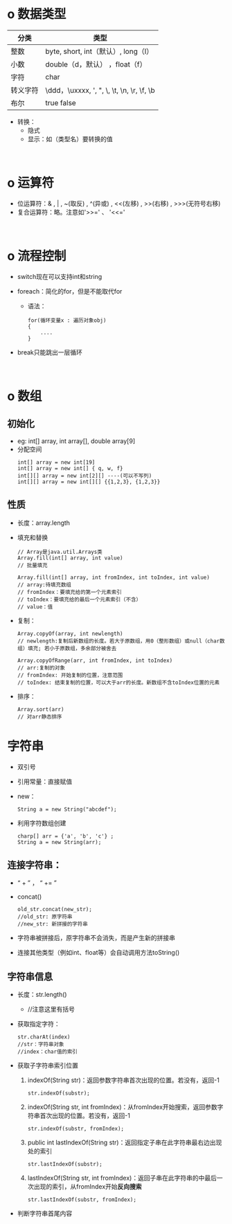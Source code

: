 # o 数据类型
| 分类 | 类型 |
| ---- | ---- |
| 整数 | byte, short, int（默认）, long（l） |
| 小数| double（d，默认） ，float（f） |、
|字符 | char |
| 转义字符 | \ddd，\uxxxx, \', \", \\, \t, \n, \r, \f, \b |
| 布尔 | true false |

- 转换：
  - 隐式
  - 显示：如（类型名）要转换的值

<br>

# o 运算符
- 位运算符：& , | , ~(取反) , ^(异或) , <<(左移) , >>(右移) , >>>(无符号右移)
- 复合运算符：略。注意如'>>=' 、 '<<='

<br>

# o 流程控制
- switch现在可以支持int和string
- foreach：简化的for，但是不能取代for
  - 语法：
    ``` 
    for(循环变量x : 遍历对象obj)
    {
        ....    
    }
    ```

- break只能跳出一层循环

<br>

# o 数组
## 初始化
- eg: int[] array, int array[], double array[9]
- 分配空间
  ```
  int[] array = new int[19]
  int[] array = new int[] { q, w, f}
  int[][] array = new int[2][] ----(可以不写列)
  int[][] array = new int[][] {{1,2,3}, {1,2,3}}
  ```
## 性质
- 长度：array.length

- 填充和替换<br>
    ```
    // Array是java.util.Arrays类
    Array.fill(int[] array, int value)
    // 批量填充
    
    Array.fill(int[] array, int fromIndex, int toIndex, int value)
    // array:待填充数组
    // fromIndex：要填充给的第一个元素索引
    // toIndex：要填充给的最后一个元素索引（不含）
    // value：值
    ```

- 复制：
    ```
    Array.copyOf(array, int newlength)
    // newlength:复制后新数组的长度。若大于原数组，用0（整形数组）或null（char数组）填充; 若小于原数组，多余部分被舍去

    Array.copyOfRange(arr, int fromIndex, int toIndex)
    // arr:复制的对象
    // fromIndex: 开始复制的位置，注意范围
    // toIndex: 结束复制的位置，可以大于arr的长度。新数组不含toIndex位置的元素
    ```
- 排序：
    ```
    Array.sort(arr)
    // 对arr静态排序
    ```

# 字符串
- 双引号

- 引用常量：直接赋值
- new：
  ```
  String a = new String("abcdef");
  ```
- 利用字符数组创建
  ```
  charp[] arr = {'a', 'b', 'c'} ;
  String a = new String(arr);
  ```

## 连接字符串：
- “ + ” ， “ += ”
- concat()
    ```
    old_str.concat(new_str);
    //old_str: 原字符串
    //new_str: 新拼接的字符串
    ```

- 字符串被拼接后，原字符串不会消失，而是产生新的拼接串

- 连接其他类型（例如int、float等）会自动调用方法toString()

## 字符串信息
- 长度：str.length()  
  - //注意这里有括号

- 获取指定字符：
  ```
  str.charAt(index)
  //str：字符串对象
  //index：char值的索引
  ```

- 获取子字符串索引位置
  1. indexOf(String str)：返回参数字符串首次出现的位置。若没有，返回-1
      ```
      str.indexOf(substr);
      ```

  2. indexOf(String str, int fromIndex)：从fromIndex开始搜索，返回参数字符串首次出现的位置。若没有，返回-1
      ```
      str.indexOf(substr, fromIndex);
      ``` 

  3. public int lastIndexOf(String str)：返回指定子串在此字符串最右边出现处的索引
      ```
      str.lastIndexOf(substr);
      ```

  4. lastIndexOf(String str, int fromIndex)：返回子串在此字符串的中最后一次出现的索引，从fromIndex开始**反向搜索**
      ``` 
      str.lastIndexOf(substr, fromIndex);
      ```

- 判断字符串首尾内容
